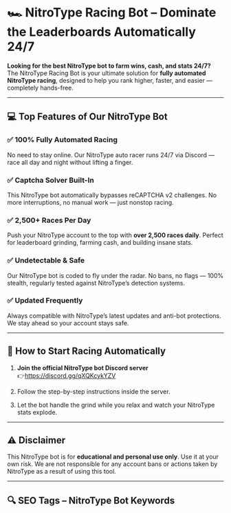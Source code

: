 # 🏎️ NitroType Racing Bot – Dominate the Leaderboards Automatically 24/7

**Looking for the best NitroType bot to farm wins, cash, and stats 24/7?**  
The NitroType Racing Bot is your ultimate solution for **fully automated NitroType racing**, designed to help you rank higher, faster, and easier — completely hands-free.

---

## 💻 Top Features of Our NitroType Bot

### ✅ 100% Fully Automated Racing  
No need to stay online. Our NitroType auto racer runs 24/7 via Discord — race all day and night without lifting a finger.

### ✅ Captcha Solver Built-In  
This NitroType bot automatically bypasses reCAPTCHA v2 challenges. No more interruptions, no manual work — just nonstop racing.

### ✅ 2,500+ Races Per Day  
Push your NitroType account to the top with **over 2,500 races daily**. Perfect for leaderboard grinding, farming cash, and building insane stats.

### ✅ Undetectable & Safe  
Our NitroType bot is coded to fly under the radar. No bans, no flags — 100% stealth, regularly tested against NitroType’s detection systems.

### ✅ Updated Frequently  
Always compatible with NitroType’s latest updates and anti-bot protections. We stay ahead so your account stays safe.

---

## 🚀 How to Start Racing Automatically

1. **Join the official NitroType bot Discord server**  
👉https://discord.gg/qXQKcykYZV

2. Follow the step-by-step instructions inside the server.

3. Let the bot handle the grind while you relax and watch your NitroType stats explode.

---

## ⚠️ Disclaimer  
This NitroType bot is for **educational and personal use only**. Use it at your own risk. We are not responsible for any account bans or actions taken by NitroType as a result of using this tool.

---

## 🔍 SEO Tags – NitroType Bot Keywords  

